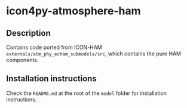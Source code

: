 # icon4py-atmosphere-ham

## Description

Contains code ported from ICON-HAM `externals/atm_phy_echam_submodels/src`, which contains the pure HAM components.

## Installation instructions

Check the `README.md` at the root of the `model` folder for installation instructions.
